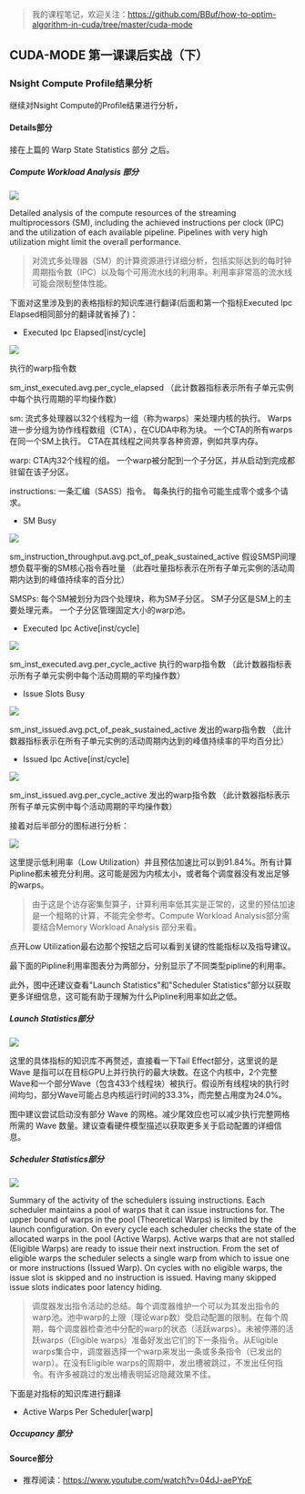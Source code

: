 > 我的课程笔记，欢迎关注：https://github.com/BBuf/how-to-optim-algorithm-in-cuda/tree/master/cuda-mode 

## CUDA-MODE 第一课课后实战（下）

### Nsight Compute Profile结果分析

继续对Nsight Compute的Profile结果进行分析，

#### Details部分

接在上篇的 Warp State Statistics 部分 之后。

##### Compute Workload Analysis 部分



![](https://files.mdnice.com/user/59/9d805106-2a9e-42c7-a2f0-1c8c6a0c3b7c.png)


Detailed analysis of the compute resources of the streaming multiprocessors (SM), including the achieved instructions per clock (IPC) and the utilization of each available pipeline. Pipelines with very high utilization might limit the overall performance.

> 对流式多处理器（SM）的计算资源进行详细分析，包括实际达到的每时钟周期指令数（IPC）以及每个可用流水线的利用率。利用率非常高的流水线可能会限制整体性能。

下面对这里涉及到的表格指标的知识库进行翻译(后面和第一个指标Executed Ipc Elapsed相同部分的翻译就省掉了)：

- Executed Ipc Elapsed[inst/cycle]

![](https://files.mdnice.com/user/59/fed54b44-b9aa-4158-98e2-77dc9154caee.png)

执行的warp指令数

sm_inst_executed.avg.per_cycle_elapsed
（此计数器指标表示所有子单元实例中每个执行周期的平均操作数）

sm: 流式多处理器以32个线程为一组（称为warps）来处理内核的执行。
Warps进一步分组为协作线程数组（CTA），在CUDA中称为块。
一个CTA的所有warps在同一个SM上执行。
CTA在其线程之间共享各种资源，例如共享内存。

warp: CTA内32个线程的组。
一个warp被分配到一个子分区，并从启动到完成都驻留在该子分区。

instructions: 一条汇编（SASS）指令。
每条执行的指令可能生成零个或多个请求。

- SM Busy

![](https://files.mdnice.com/user/59/15339364-d40b-4228-acbc-9499a34e6e53.png)

sm_instruction_throughput.avg.pct_of_peak_sustained_active
假设SMSP间理想负载平衡的SM核心指令吞吐量
（此吞吐量指标表示在所有子单元实例的活动周期内达到的峰值持续率的百分比）

SMSPs: 每个SM被划分为四个处理块，称为SM子分区。
SM子分区是SM上的主要处理元素。
一个子分区管理固定大小的warp池。

- Executed Ipc Active[inst/cycle]

![](https://files.mdnice.com/user/59/24485578-18bb-4b2b-8ba6-16c74ae917af.png)

sm_inst_executed.avg.per_cycle_active
执行的warp指令数
（此计数器指标表示所有子单元实例中每个活动周期的平均操作数）

- Issue Slots Busy

![](https://files.mdnice.com/user/59/9a850c51-c62c-48ce-a402-a92916ed92c9.png)

sm_inst_issued.avg.pct_of_peak_sustained_active
发出的warp指令数
（此计数器指标表示在所有子单元实例的活动周期内达到的峰值持续率的平均百分比）

- Issued Ipc Active[inst/cycle]

![](https://files.mdnice.com/user/59/57fddbed-cb74-48b8-a232-1920df99892e.png)

sm_inst_issued.avg.per_cycle_active
发出的warp指令数
（此计数器指标表示所有子单元实例中每个活动周期的平均操作数）

接着对后半部分的图标进行分析：

![](https://files.mdnice.com/user/59/aba3e34f-9885-481f-9b27-db22f709dd24.png)

这里提示低利用率（Low Utilization）并且预估加速比可以到91.84%。所有计算Pipline都未被充分利用。这可能是因为内核太小，或者每个调度器没有发出足够的warps。

> 由于这是个访存密集型算子，计算利用率低其实是正常的，这里的预估加速是一个粗略的计算，不能完全参考。Compute Workload Analysis部分需要结合Memory Workload Analysis 部分来看。

点开Low Utilization最右边那个按钮之后可以看到关键的性能指标以及指导建议。

最下面的Pipline利用率图表分为两部分，分别显示了不同类型pipline的利用率。

此外，图中还建议查看"Launch Statistics"和"Scheduler Statistics"部分以获取更多详细信息，这可能有助于理解为什么Pipline利用率如此之低。


##### Launch Statistics部分


![](https://files.mdnice.com/user/59/b62101c1-7af2-408d-b9c9-f0c6a73513b5.png)


这里的具体指标的知识库不再赘述，直接看一下Tail Effect部分，这里说的是 Wave 是指可以在目标GPU上并行执行的最大块数。在这个内核中，2个完整Wave和一个部分Wave（包含433个线程块）被执行。假设所有线程块的执行时间均匀，部分Wave可能占总内核运行时间的33.3%，而完整占用度为24.0%。

图中建议尝试启动没有部分 Wave 的网格。减少尾效应也可以减少执行完整网格所需的 Wave 数量。建议查看硬件模型描述以获取更多关于启动配置的详细信息。



##### Scheduler Statistics部分

![](https://files.mdnice.com/user/59/8184a152-b3c6-489e-844b-5a7088b62fca.png)

Summary of the activity of the schedulers issuing instructions. Each scheduler maintains a pool of warps that it can issue instructions for. The upper bound of warps in the pool (Theoretical Warps) is limited by the launch configuration. On every cycle each scheduler checks the state of the allocated warps in the pool (Active Warps). Active warps that are not stalled (Eligible Warps) are ready to issue their next instruction. From the set of eligible warps the scheduler selects a single warp from which to issue one or more instructions (Issued Warp). On cycles with no eligible warps, the issue slot is skipped and no instruction is issued. Having many skipped issue slots indicates poor latency hiding.

> 调度器发出指令活动的总结。每个调度器维护一个可以为其发出指令的warp池。池中warp的上限（理论warp数）受启动配置的限制。在每个周期，每个调度器检查池中分配的warp的状态（活跃warps）。未被停滞的活跃warps（Eligible warps）准备好发出它们的下一条指令。从Eligible warps集合中，调度器选择一个warp来发出一条或多条指令（已发出的warp）。在没有Eligible warps的周期中，发出槽被跳过，不发出任何指令。有许多被跳过的发出槽表明延迟隐藏效果不佳。

下面是对指标的知识库进行翻译

- Active Warps Per Scheduler[warp]



##### Occupancy 部分

#### Source部分








- 推荐阅读：https://www.youtube.com/watch?v=04dJ-aePYpE
